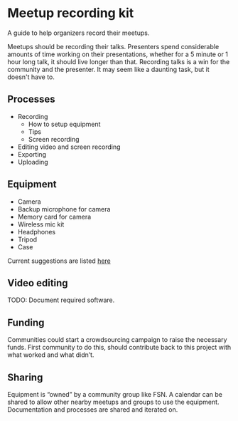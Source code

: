 # Meetup recording kit

A guide to help organizers record their meetups.

Meetups should be recording their talks. Presenters spend considerable amounts of time working on their presentations, whether for a 5 minute or 1 hour long talk, it should live longer than that. Recording talks is a win for the community and the presenter. It may seem like a daunting task, but it doesn't have to.

## Processes

* Recording
	* How to setup equipment
	* Tips
	* Screen recording
* Editing video and screen recording
* Exporting
* Uploading

## Equipment

* Camera
* Backup microphone for camera
* Memory card for camera
* Wireless mic kit
* Headphones
* Tripod
* Case

Current suggestions are listed [here](https://github.com/fullstacknights/meetup-recording-kit/wiki/Equipment)

## Video editing

TODO: Document required software.

## Funding

Communities could start a crowdsourcing campaign to raise the necessary funds. First community to do this, should contribute back to this project with what worked and what didn’t.

## Sharing

Equipment is “owned” by a community group like FSN. A calendar can be shared to allow other nearby meetups and groups to use the equipment. Documentation and processes are shared and iterated on.
